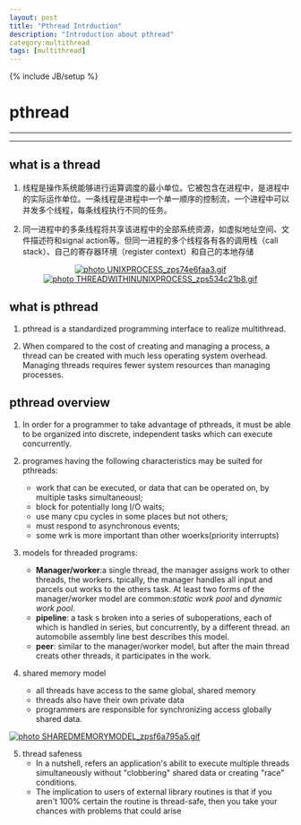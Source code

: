 ```yaml
---
layout: post
title: "Pthread Intrduction"
description: "Introduction about pthread"
category:multithread
tags: [multithread]
---
```

{% include JB/setup %}

pthread
=======================================================================================
- - -
- - -
what is a thread
--------------------------------------------------------------------------------------
1. 线程是操作系统能够进行运算调度的最小单位。它被包含在进程中，是进程中的实际运作单位。一条线程是进程中一个单一顺序的控制流，一个进程中可以并发多个线程，每条线程执行不同的任务。

2. 同一进程中的多条线程将共享该进程中的全部系统资源，如虚拟地址空间、文件描述符和signal action等。但同一进程的多个线程各有各的调用栈（call stack）、自己的寄存器环境（register context）和自己的本地存储
<center>
<a href="http://s1370.photobucket.com/user/yalinlee/media/UNIXPROCESS_zps74e6faa3.gif.html" target="_blank"><img src="http://i1370.photobucket.com/albums/ag249/yalinlee/UNIXPROCESS_zps74e6faa3.gif" border="0" alt=" photo UNIXPROCESS_zps74e6faa3.gif"/></a>
</center>

<center>
<a href="http://s1370.photobucket.com/user/yalinlee/media/THREADWITHINUNIXPROCESS_zps534c21b8.gif.html" target="_blank"><img src="http://i1370.photobucket.com/albums/ag249/yalinlee/THREADWITHINUNIXPROCESS_zps534c21b8.gif" border="0" alt=" photo THREADWITHINUNIXPROCESS_zps534c21b8.gif"/></a>
</center>



what is pthread
---------------------------------------------------------------------------------------
1. pthread is  a standardized programming interface to realize multithread.

2. When compared to the cost of creating and managing a process, a thread can be created with much less operating system overhead. Managing threads requires fewer system resources than managing processes. 


pthread overview
----------------------------------------------------------------------------------------
1. In order for a programmer to take advantage of pthreads, it must be able to be organized into discrete, independent tasks which can execute concurrently.

2. programes having the following characteristics may be suited for pthreads:
    - work that can be executed, or data that can be operated on, by multiple tasks simultaneousl;
    - block for potentially long I/O waits;
    - use many cpu cycles in some places but not others;
    - must respond to asynchronous events;
    - some wrk is more important than other woerks(priority interrupts)

3. models for threaded programs:
    - **Manager/worker**:a single thread, the manager assigns work to other threads, the workers. tpically, the manager handles all input and parcels out works to the others task. At least two forms of the manager/worker model are common:*static work pool* and *dynamic work pool*.
    - **pipeline**: a task s broken into a series of suboperations, each of which is handled in series, but concurrently, by a different thread. an automobile assembly line best describes this model.
    - **peer**: similar to the manager/worker model, but after the main thread creats other threads, it participates in the work.

4. shared memory model
   - all threads have access to the same global, shared memory
   - threads also have their own private data
   - programmers are responsible for synchronizing access globally shared data.
   <center>
<a href="http://s1370.photobucket.com/user/yalinlee/media/SHAREDMEMORYMODEL_zpsf6a795a5.gif.html" target="_blank"><img src="http://i1370.photobucket.com/albums/ag249/yalinlee/SHAREDMEMORYMODEL_zpsf6a795a5.gif" border="0" alt=" photo SHAREDMEMORYMODEL_zpsf6a795a5.gif"/></a>
</center>

5. thread safeness
   - In a nutshell, refers an application's abilit to execute multiple threads simultaneously without "clobbering" shared data or creating "race" conditions.
   - The implication to users of external library routines is that if you aren't 100% certain the routine is thread-safe, then you take your chances with problems that could arise



